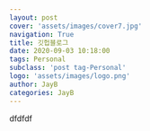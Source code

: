 ```yaml
---
layout: post
cover: 'assets/images/cover7.jpg'
navigation: True
title: 깃헙블로그
date: 2020-09-03 10:18:00
tags: Personal
subclass: 'post tag-Personal'
logo: 'assets/images/logo.png'
author: JayB
categories: JayB
---
```

dfdfdf
